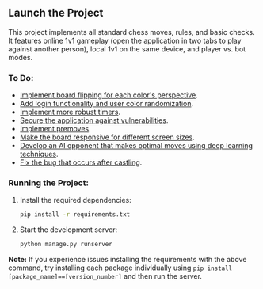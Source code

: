 ## Launch the Project

This project implements all standard chess moves, rules, and basic checks. It features online 1v1 gameplay (open the application in two tabs to play against another person), local 1v1 on the same device, and player vs. bot modes.

### To Do:

- [Implement board flipping for each color's perspective](https://github.com/Yasser-Chen/chessGame/issues/1).
- [Add login functionality and user color randomization](https://github.com/Yasser-Chen/chessGame/issues/2).
- [Implement more robust timers](https://github.com/Yasser-Chen/chessGame/issues/3).
- [Secure the application against vulnerabilities](https://github.com/Yasser-Chen/chessGame/issues/4).
- [Implement premoves](https://github.com/Yasser-Chen/chessGame/issues/5).
- [Make the board responsive for different screen sizes](https://github.com/Yasser-Chen/chessGame/issues/6).
- [Develop an AI opponent that makes optimal moves using deep learning techniques](https://github.com/Yasser-Chen/chessGame/issues/7).
- [Fix the bug that occurs after castling](https://github.com/Yasser-Chen/chessGame/issues/8).

### Running the Project:

1.  Install the required dependencies:

    ```bash
    pip install -r requirements.txt
    ```

2.  Start the development server:

    ```bash
    python manage.py runserver
    ```

**Note:** If you experience issues installing the requirements with the above command, try installing each package individually using `pip install [package_name]==[version_number]` and then run the server.
